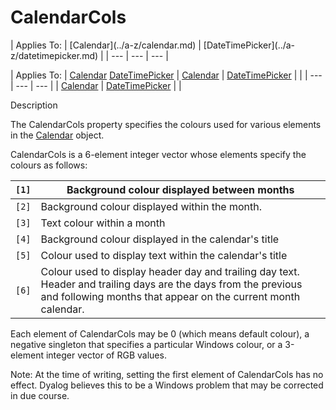 




<h1 class="heading"><span class="name">CalendarCols</span></h1>
| Applies To: | [Calendar](../a-z/calendar.md) | [DateTimePicker](../a-z/datetimepicker.md) |
| --- | --- | ---  |

| Applies To: | [Calendar](../a-z/calendar.md) [DateTimePicker](../a-z/datetimepicker.md) | [Calendar](../a-z/calendar.md) | [DateTimePicker](../a-z/datetimepicker.md) |  |
| --- | --- | ---  |
| [Calendar](../a-z/calendar.md) | [DateTimePicker](../a-z/datetimepicker.md) |  |


Description


The CalendarCols property specifies the colours used for various elements in the [Calendar](../a-z/calendar.md) object.


CalendarCols is a 6-element integer vector whose elements specify the colours as follows:

| `[1]` | Background colour displayed between months |
| --- | ---  |
| `[2]` | Background colour displayed within the month. |
| `[3]` | Text colour within a month |
| `[4]` | Background colour displayed in the calendar's title |
| `[5]` | Colour used to display text within the calendar's title |
| `[6]` | Colour used to display header day and trailing day text. Header and trailing days are the days from the previous and following months that appear on the current month calendar. |


Each element of CalendarCols may be 0 (which means default colour), a negative singleton that specifies a particular Windows colour, or a 3-element integer vector of RGB values.


Note: At the time of writing, setting the first element of CalendarCols has no effect. Dyalog believes this to be a Windows problem that may be corrected in due course.



